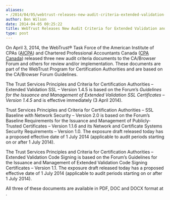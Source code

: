 ```yaml
---
aliases:
- /2014/04/05/webtrust-releases-new-audit-criteria-extended-validation-baseline-requirements/
author: Ben Wilson
date: 2014-04-05 00:25:22
title: WebTrust Releases New Audit Criteria for Extended Validation and Baseline Requirements
type: post
---
```


On April 3, 2014, the WebTrust® Task Force of the American Institute of CPAs ([AICPA][1]) and Chartered Professional Accountants Canada ([CPA Canada][2]) released three new audit criteria documents to the CA/Browser Forum and others for review and/or implementation. These documents are part of the WebTrust Program for Certification Authorities and are based on the CA/Browser Forum Guidelines.

The Trust Services Principles and Criteria for Certification Authorities – Extended Validation SSL – Version 1.4.5 is based on the Forum’s *Guidelines for the Issuance and Management of Extended Validation SSL Certificates –* *Version 1.4.5* and is effective immediately (3 April 2014).

Trust Services Principles and Criteria for Certification Authorities – SSL Baseline with Network Security – Version 2.0 is based on the Forum’s Baseline Requirements for the Issuance and Management of Publicly-Trusted Certificates – Version 1.1.6 and its Network and Certificate Systems Security Requirements – Version 1.0. The exposure draft released today has a proposed effective date of 1 July 2014 (applicable to audit periods starting on or after 1 July 2014).

The Trust Services Principles and Criteria for Certification Authorities – Extended Validation Code Signing is based on the Forum’s Guidelines for the Issuance and Management of Extended Validation Code Signing Certificates – Version 1.1. The exposure draft released today has a proposed effective date of 1 July 2014 (applicable to audit periods starting on or after 1 July 2014).

All three of these documents are available in PDF, DOC and DOCX format at .

[1]: http://www.aicpa.org
[2]: http://cpacanada.ca/